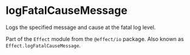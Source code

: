 # logFatalCauseMessage

Logs the specified message and cause at the fatal log level.

Part of the `Effect` module from the `@effect/io` package. Also known as `Effect.logFatalCauseMessage`.
